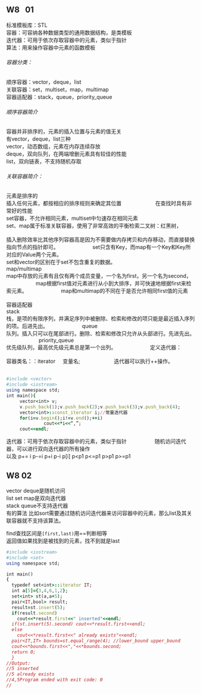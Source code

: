 ## W8    01
标准模板库：STL  
容器：可容纳各种数据类型的通用数据结构，是类模板  
迭代器：可用于依次存取容器中的元素，类似于指针  
算法：用来操作容器中元素的函数模板  
###### 容器分类：                                  
顺序容器：vector，deque，list  
关联容器：set，multiset，map，multimap  
容器适配器：stack，queue，priority_queue  
###### 顺序容器简介                               
容器并非排序的，元素的插入位置与元素的值无关  
有vector，deque，list三种  
vector，动态数组，元素在内存连续存放  
deque，双向队列，在两端增删元素具有较佳的性能  
list，双向链表，不支持随机存取  
###### 关联容器简介：                               
元素是排序的                               
插入任何元素，都按相应的排序规则来确定其位置                               
在查找时具有非常好的性能                               
set容器，不允许相同元素，multiset中匀速存在相同元素                        
set、map属于标准关联容器，使用了非常高效的平衡检索二叉树：红黑树，                               
插入删除效率比其他序列容器高是因为不需要做内存拷贝和内存移动，而直接替换指向节点的指针即可。                               
set只含有Key，而map有一个Key和Key所对应的Value两个元素。                                             
set和vector的区别在于set不包含重复的数据。              
map/multimap                               
map中存放的元素有且仅有两个成员变量，一个名为first，另一个名为second，                               
map根据first值对元素进行从小到大排序，并可快速地根据first来检索元素。                               
map和multimap的不同在于是否允许相同first值的元素                               
容器适配器                               
stack                               
栈，是项的有限序列，并满足序列中被删除、检索和修改的项只能是最近插入序列的项。后进先出。                               
queue                               
队列。插入只可以在尾部进行。删除、检索和修改只允许从头部进行。先进先出。                               
priority_queue                               
优先级队列，最高优先级元素总是第一个出列。                               
定义迭代器：                               
容器类名：：iterator     变量名;                               
迭代器可以执行++操作。                               
```ruby
#include <vector>
#include <iostream>
using namespace std;
int main(){
     vector<int> v;
     v.push_back(1);v.push_back(2);v.push_back(3);v.push_back(4);
     vector<int>::const_iterator i;//常量迭代器
     for(i=v.begin();i!=v.end();++i)
              cout<<*i<<“,”;
     cout<<endl;
```

迭代器：可用于依次存取容器中的元素，类似于指针                          
随机访问迭代器，可以进行双向迭代器的所有操作                          
以及 p+= i p-=i p+i p-i p[i] p<p1 p<=p1 p>p1 p>=p1                          
## W8 02
vector deque是随机访问                          
list set map是双向迭代器                          
stack queue不支持迭代器                          
有的算法 比如sort需要通过随机访问迭代器来访问容器中的元素，那么list及其关联容器就不支持该算法。                          

find查找区间是`[first,last)`用==判断相等                          
返回值如果找到是被找到的元素，找不到就是last                  
```ruby
#include <iostream>
#include <set>
using namespace std;

int main()
{
  typedef set<int>::iterator IT;
  int a[5]={3,4,6,1,2};
  set<int> st(a,a+5);
  pair<IT,bool> result;
  result=st.insert(5);
  if(result.second)
    cout<<*result.first<<" inserted"<<endl;
  if(st.insert(5).second) cout<<*result.first<<endl;
  else
    cout<<*result.first<<" already exists"<<endl;
  pair<IT,IT> bounds=st.equal_range(4); //lower_bound upper_bound
  cout<<*bounds.first<<","<<*bounds.second;
  return 0;
  }
//Output:
//5 inserted
//5 already exists
//4,5Program ended with exit code: 0
//
  ```
